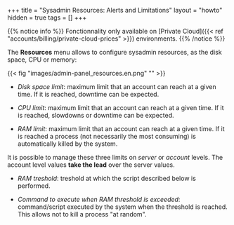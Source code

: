 +++
title = "Sysadmin Resources: Alerts and Limitations"
layout = "howto"
hidden = true
tags = []
+++

{{% notice info %}}
Fonctionnality only available on [Private Cloud]({{< ref "accounts/billing/private-cloud-prices" >}}) environments.
{{% /notice %}}

The **Resources** menu allows to configure sysadmin resources, as the disk space, CPU or memory:

{{< fig "images/admin-panel_resources.en.png" "" >}}

- *Disk space limit*: maximum limit that an account can reach at a given time. If it is reached, downtime can be expected.

- *CPU limit*: maximum limit that an account can reach at a given time. If it is reached, slowdowns or downtime can be expected.

- *RAM limit*: maximum limit that an account can reach at a given time. If it is reached a process (not necessarily the most consuming) is automatically killed by the system.

It is possible to manage these three limits on *server* or *account* levels. The account level values **take the lead** over the server values.

- *RAM treshold*: treshold at which the script described below is performed.

- *Command to execute when RAM threshold is exceeded*: command/script executed by the system when the threshold is reached. This allows not to kill a process "at random".
